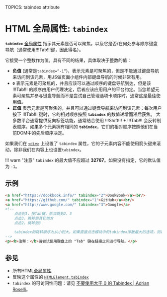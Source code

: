 TOPICS: tabindex attribute

# HTML 全局属性: `tabindex`

**`tabindex`** [全局属性](/zh-hans/webfrontend/HTML_Global_Attributes) 指示其元素是否可以聚焦，以及它是否/在何处参与顺序键盘导航（通常使用!!!Tab!!!键，因此得名）。

它接受一个整数作为值，具有不同的结果，具体取决于整数的值：

- **负值** (通常是`tabindex=“-1”`)，表示元素是可聚焦的，但是不能通过键盘导航来访问到该元素，用JS做页面小组件内部键盘导航的时候非常有用。
- **`0`** 表示元素是可聚焦的，并且应该可以通过顺序的键盘导航到达，但是该 !!!Tab!!! 的顺序由用户代理决定，后者应该应用用户的平台约定。当您希望元素可聚焦并参与键盘导航而不是尝试自己管理选项卡顺序时，通常这是最佳使用值。
- **正值** 表示元素是可聚焦的，并且可以通过键盘导航来访问到该元素；每次用户按下 !!!Tab!!! 键时，它的相对顺序按照 **`tabindex`** 的数值递增而滞后获焦。
大多数平台通常提供反向标签功能，通常结合使用 !!!Shift!!! + !!!Tab!!! 会反转制表顺序。如果多个元素拥有相同的 **`tabindex`**，它们的相对顺序按照他们在当前DOM中的先后顺序决定。

如果我们在 [`<div>`](/zh-hans/webfrontend/<div>) 上设置了 `tabindex` 属性，它的子元素内容不能使用箭头键来滚动，除非我们在内容上也设置`tabindex`。

!!! warn "注意"
    `tabindex` 的最大值不应超过 **32767**。如果没有指定，它的默认值为 `-1`。

## 示例

```html
<a href="https://dookbook.info/" tabindex="2">DookBook</a><br/>
<a href="https://github.com/" tabindex="1">GitHub</a><br/>
<a href="http://www.google.com/" tabindex="3">Google</a>
<!--
    点击到1，按Tab键，依次跳到2、3
    点击3，跳转到其它地方
    点击2，跳转到3

    tabindex的跳转顺序为从小到大。如果直接点击模块中的tabindex序数最大的选项，则跳转到他处，或者不跳转。
-->
<p><b>注释：</b>请尝试使用键盘上的 "Tab" 键在链接之间进行导航。</p>
```

## 参见

- 所有HTML[全局属性](/zh-hans/webfrontend/HTML_Global_Attributes).
- 反映这个属性的 [`HTMLElement.tabIndex`](/zh-hans/webfrontend/HTMLElement.tabIndex)
- `tabindex` 的可访问性问题：请见 [不要使用大于 0 的 Tabindex | Adrian Roselli](http://adrianroselli.com/2014/11/dont-use-tabindex-greater-than-0.html)。
